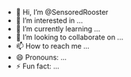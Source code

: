 - 👋 Hi, I’m @SensoredRooster
- 👀 I’m interested in ...
- 🌱 I’m currently learning ...
- 💞️ I’m looking to collaborate on ...
- 📫 How to reach me ...
- 😄 Pronouns: ...
- ⚡ Fun fact: ...

<!---
SensoredRooster/SensoredRooster is a ✨ special ✨ repository because its `README.md` (this file) appears on your GitHub profile.
You can click the Preview link to take a look at your changes.
--->
